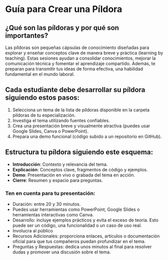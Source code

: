 # Guía para Crear una Píldora

## ¿Qué son las píldoras y por qué son importantes?
Las píldoras son pequeñas cápsulas de conocimiento diseñadas para explorar y enseñar conceptos clave de manera breve y práctica (learning by teaching). Estas sesiones ayudan a consolidar conocimientos, mejorar la comunicación técnica y fomentar el aprendizaje compartido. Además, te preparan para transmitir tus ideas de forma efectiva, una habilidad fundamental en el mundo laboral.

## Cada estudiante debe desarrollar su píldora siguiendo estos pasos:
1. Selecciona un tema de la lista de píldoras disponible en la carpeta pildoras de tu especialización.
2. Investiga el tema utilizando fuentes confiables.
3. Crea una presentación breve y visualmente atractiva (puedes usar Google Slides, Canva o PowerPoint).
4. Prepara una demo funcional (código subido a un repositorio en GitHub).

## Estructura tu píldora siguiendo este esquema:
* **Introducción**: Contexto y relevancia del tema.
* **Explicación**: Conceptos clave, fragmentos de código y ejemplos.
* **Demo**: Presentación en vivo o grabada del tema en acción.
* **Cierre**: Resumen y espacio para preguntas.

### Ten en cuenta para tu presentación:
* Duración: entre 20 y 30 minutos.
* Puedes usar herramientas como PowerPoint, Google Slides o herramientas interactivas como Canva.
* Desarrollo: incluye ejemplos prácticos y evita el exceso de teoría. Esto puede ser un código, una funcionalidad o un caso de uso real.
* Involucra al público
* Recursos Adicionales: proporciona enlaces, artículos o documentación oficial para que tus compañeros puedan profundizar en el tema.
* Preguntas y Respuestas: dedica unos minutos al final para resolver dudas y promover una discusión sobre el tema.
